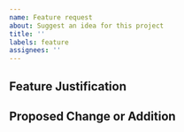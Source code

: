 ```yaml
---
name: Feature request
about: Suggest an idea for this project
title: ''
labels: feature
assignees: ''
---
```


## Feature Justification

<!-- Please write a short summary here outlining the desired feature and the problem it helps solve -->


## Proposed Change or Addition

<!-- Specify, in detail, how the feature may be implemented. Use of wireframes is helpful if the feature is visual. -->

